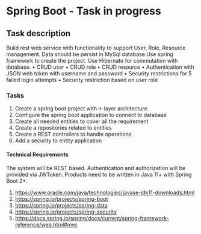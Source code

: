 # Spring Boot - Task in progress
## Task description
Build rest web service with	functionality to support User, Role, Resource management.
Data should	be persist in MySql database.Use spring	framework to create	the	project.
Use	Hibernate for commutation with database.
• CRUD user
• CRUD role
• CRUD	resource
• Authentication with JSON web token with username and password
• Security	restrictions for 5 failed login	attempts
• Security restriction based on	user role

### Tasks
1) Create a spring boot project with n-layer architecture
2) Configure the spring boot application to connect to database
3) Create all needed entities to cover all the requirement
4) Create a repositories related to entities
5) Create a REST controllers to handle operations
6) Add a security to entity application
 

#### Technical Requirements
The system will be REST based. Authentication and authorization will be provided via JWToken.
Products need to be written in Java 11+ with Spring Boot 2+.
1) https://www.oracle.com/java/technologies/javase-jdk11-downloads.html
2) https://spring.io/projects/spring-boot
3) https://spring.io/projects/spring-data
4) https://spring.io/projects/spring-security
5) https://docs.spring.io/spring/docs/current/spring-framework-reference/web.html#mvc
